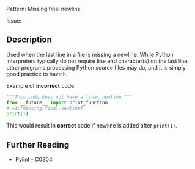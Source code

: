 Pattern: Missing final newline

Issue: -

## Description

Used when the last line in a file is missing a newline. While Python interpreters typically do not require line end character(s) on the last line, other programs processing Python source files may do, and it is simply good practice to have it.


Example of **incorrect** code:

```python
"""This code does not have a final newline."""
from __future__ import print_function
# +1:[missing-final-newline]
print(1)
```

This would result in  **correct** code if newline is added after `print(1)`.


## Further Reading

* [Pylint - C0304](http://pylint-messages.wikidot.com/messages:c0304)
